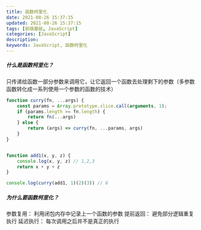 ```yaml
---
title: 函数柯里化
date: 2021-08-26 15:37:15
updated: 2021-08-26 15:37:15
tags: [前端基础, JavaScript]
categories: [JavaScript]
description:
keywords: JavaScript, 函数柯里化
---
```


##### 什么是函数柯里化？

只传递给函数一部分参数来调用它，让它返回一个函数去处理剩下的参数（多参数函数转化成一系列使用一个参数的函数的技术）

```javascript
function curry(fn, ...args) {
    const params = Array.prototype.slice.call(arguments, 1);
    if (params.length >= fn.length) {
        return fn(...args)
    } else {
        return (args) => curry(fn, ...params, args)
    }
}


function add1(x, y, z) {
    console.log(x, y, z) // 1,2,3
    return x + y + z
}

console.log(curry(add1, 1)(2)(3)) // 6

```

##### 为什么要函数柯里化？

参数复用： 利用闭包内存中记录上一个函数的参数
提前返回： 避免部分逻辑重复执行
延迟执行： 每次调用之后并不是真正的执行